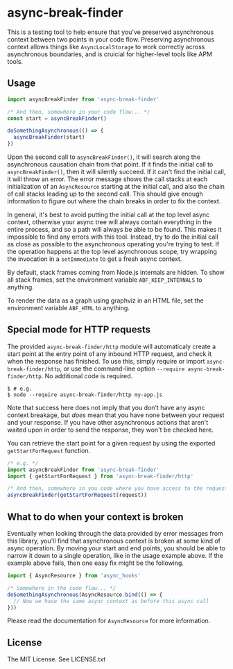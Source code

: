 # async-break-finder

This is a testing tool to help ensure that you've preserved asynchronous context
between two points in your code flow. Preserving asynchronous context allows
things like `AsyncLocalStorage` to work correctly across asynchronous
boundaries, and is cruicial for higher-level tools like APM tools.

## Usage

```js
import asyncBreakFinder from 'async-break-finder'

/* And then, somewhere in your code flow... */
const start = asyncBreakFinder()

doSomethingAsynchronous(() => {
  asyncBreakFinder(start)
})
```

Upon the second call to `asyncBreakFinder()`, it will search along the
asynchronous causation chain from that point. If it finds the initial call to
`asyncBreakFinder()`, then it will silently succeed. If it can't find the
initial call, it will throw an error. The error message shows the call stacks at
each initialization of an `AsyncResource` starting at the initial call, and also
the chain of call stacks leading up to the second call. This should give enough
information to figure out where the chain breaks in order to fix the context.

In general, it's best to avoid putting the initial call at the top level async
context, otherwise your async tree will always contain everything in the entire
process, and so a path will always be able to be found. This makes it impossible
to find any errors with this tool. Instead, try to do the initial call as close
as possible to the asynchronous operating you're trying to test. If the
operation happens at the top level asynchronous scope, try wrapping the
invocation in a `setImmediate` to get a fresh async context.

By default, stack frames coming from Node.js internals are hidden. To show all
stack frames, set the environment variable `ABF_KEEP_INTERNALS` to anything.

To render the data as a graph using graphviz in an HTML file, set the
environment variable `ABF_HTML` to anything.

## Special mode for HTTP requests

The provided `async-break-finder/http` module will automaticaly create a start
point at the entry point of any inbound HTTP request, and check it when the
response has finished. To use this, simply require or import
`async-break-finder/http`, or use the command-line option `--require
async-break-finder/http`. No additional code is required.

```
$ # e.g.
$ node --require async-break-finder/http my-app.js
```

Note that success here does not imply that you don't have any async context
breakage, but _does_ mean that you have none between your request and your
response. If you have other asynchronous actions that aren't waited upon in
order to send the response, they won't be checked here.

You can retrieve the start point for a given request by using the exported
`getStartForRequest` function.

```js
/* e.g. */
import asyncBreakFinder from 'async-break-finder'
import { getStartForRequest } from 'async-break-finder/http'

/* And then, somewhere in you code where you have access to the request... */
asyncBreakFinder(getStartForRequest(request))

```

## What to do when your context is broken

Eventually when looking through the data provided by error messages from this
library, you'll find that asynchronous context is broken at some kind of async
operation. By moving your start and end points, you should be able to narrow it
down to a single operation, like in the usage example above. If the example
above fails, then one easy fix might be the following.

```js
import { AsyncResource } from 'async_hooks'

/* Somewhere in the code flow... */
doSomethingAsynchronous(AsyncResource.bind(() => {
  // Now we have the same async context as before this async call
}))
```

Please read the documentation for `AsyncResource` for more information.

## License

The MIT License. See LICENSE.txt
